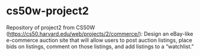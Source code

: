 # cs50w-project2
Repository of project2 from CS50W (https://cs50.harvard.edu/web/projects/2/commerce/): Design an eBay-like e-commerce auction site that will allow users to post auction listings, place bids on listings, comment on those listings, and add listings to a “watchlist.”
